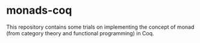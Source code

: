 # monads-coq
This repository contains some trials on implementing the concept of monad (from category theory and functional programming) in Coq.
